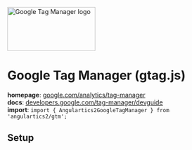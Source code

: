 <img 
    src="../../../assets/svg/gtm.svg" 
    alt="Google Tag Manager logo"
    height="100px"
    width="200px" />

# Google Tag Manager (gtag.js)
__homepage__: [google.com/analytics/tag-manager](https://www.google.com/analytics/tag-manager/)  
__docs__: [developers.google.com/tag-manager/devguide](https://developers.google.com/tag-manager/devguide)  
__import__: `import { Angulartics2GoogleTagManager } from 'angulartics2/gtm';`  

## Setup

